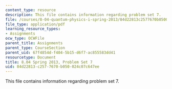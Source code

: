 ```yaml
---
content_type: resource
description: This file contains information regarding problem set 7.
file: /courses/8-04-quantum-physics-i-spring-2013/84d22813c2577670b050024c07c647ee_MIT8_04S13_ps7.pdf
file_type: application/pdf
learning_resource_types:
- Assignments
ocw_type: OCWFile
parent_title: Assignments
parent_type: CourseSection
parent_uid: 67f4854d-f404-5b15-d6f7-ac855583dd41
resourcetype: Document
title: 8.04 Spring 2013, Problem Set 7
uid: 84d22813-c257-7670-b050-024c07c647ee
---
```

This file contains information regarding problem set 7.

